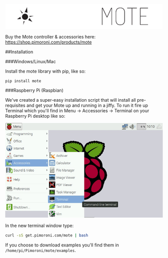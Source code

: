 ![Mote](mote-logo.png)

Buy the Mote controller & accessories here: https://shop.pimoroni.com/products/mote

##Installation

###Windows/Linux/Mac

Install the mote library with pip, like so:

```
pip install mote
```

###Raspberry Pi (Raspbian)

We've created a super-easy installation script that will install all pre-requisites and get your Mote up and running in a jiffy. To run it fire up Terminal which you'll find in Menu -> Accessories -> Terminal on your Raspberry Pi desktop like so:

![Finding the terminal](terminal.jpg)

In the new terminal window type:

```bash
curl -sS get.pimoroni.com/mote | bash
```

If you choose to download examples you'll find them in `/home/pi/Pimoroni/mote/examples`.

